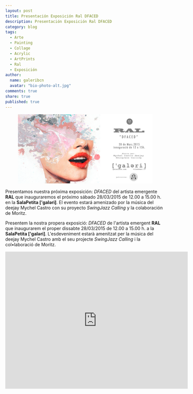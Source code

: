 ```yaml
---
layout: post
title: Presentación Exposición Ral DFACED
description: Presentación Exposición Ral DFACED
category: blog
tags: 
  - Arte
  - Painting
  - Collage
  - Acrylic
  - ArtPrints
  - Ral
  - Exposición
author: 
  name: galeribcn
  avatar: "bio-photo-alt.jpg"
comments: true
share: true
published: true
---
```


<figure>
	<a href="/images/RALdefinitivo.jpg"><img src="/images/RALdefinitivo.jpg" alt="Presentación Exposición Ral DFACED
 galeribcn"></a>
</figure>

Presentamos nuestra próxima exposición: _DFACED_ del artista emergente **RAL** que inauguraremos el próximo sábado 28/03/2015 de 12.00 a 15.00 h. en la **SalaPetita ['galəri]**. El evento estará amenizado por la música del deejay Mychel Castro con su proyecto _SwingJazz Calling_ y la colaboración de Moritz.

Presentem la nostra propera exposició: _DFACED_ de l'artista emergent **RAL** que inaugurarem el proper dissabte 28/03/2015 de 12.00 a 15.00 h. a la **SalaPetita ['galəri]**. L'esdeveniment estarà amenitzat per la música del deejay Mychel Castro amb el seu projecte _SwingJazz Calling_ i la col•laboració de Moritz.

<iframe width="576" height="432" src="https://www.youtube.com/watch?v=cYb1w79GvqM" frameborder="0"> </iframe>
